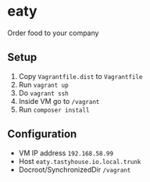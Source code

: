 # eaty
Order food to your company

## Setup
1. Copy `Vagrantfile.dist` to `Vagrantfile`
2. Run `vagrant up`
3. Do `vagrant ssh`
4. Inside VM go to `/vagrant`
5. Run `composer install`

## Configuration 
* VM IP address `192.168.58.99`
* Host `eaty.tastyhouse.io.local.trunk`
* Docroot/SynchronizedDir `/vagrant`
